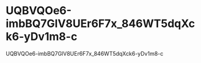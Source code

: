 # UQBVQOe6-imbBQ7GlV8UEr6F7x_846WT5dqXck6-yDv1m8-c
UQBVQOe6-imbBQ7GlV8UEr6F7x_846WT5dqXck6-yDv1m8-c
